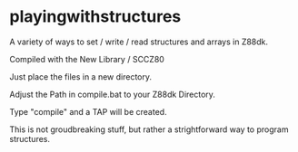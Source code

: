 # playingwithstructures

A variety of ways to set / write / read structures and arrays in Z88dk.

Compiled with the New Library / SCCZ80

Just place the files in a new directory.

Adjust the Path in compile.bat to your Z88dk Directory.

Type "compile" and a TAP will be created.



This is not groudbreaking stuff, but rather a strightforward way to program structures.

